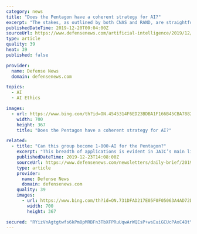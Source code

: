 ```yaml
---
category: news
title: "Does the Pentagon have a coherent strategy for AI?"
excerpt: "The stakes, as outlined by both CNAS and RAND, are straightforward: if the United States fails to take a lead in AI, and through that lead establish norms and ethics that maintain a global order of security hinged around the durability of American military supremacy, then rivals will instead reap the benefits. Kelsey Atherton blogs about ..."
publishedDateTime: 2019-12-20T00:04:00Z
sourceUrl: https://www.defensenews.com/artificial-intelligence/2019/12/19/report-the-pentagon-lacks-a-coherent-vision-for-ai/
type: article
quality: 39
heat: 39
published: false

provider:
  name: Defense News
  domain: defensenews.com

topics:
  - AI
  - AI Ethics

images:
  - url: https://www.bing.com/th?id=ON.4545314F6ED23BDBA1F166B45CBA7882
    width: 700
    height: 367
    title: "Does the Pentagon have a coherent strategy for AI?"

related:
  - title: "Can this group become 1-800-AI for the Pentagon?"
    excerpt: "This breadth of applications is evident in JAIC’s main lines of effort, mandated by the DoD AI strategy. With a scope of projects ranging from software acquisition to workforce development to ethics, the organization has a heavy workload. What will shape AI the most is how the agency chooses to tackle specific problems within that scope."
    publishedDateTime: 2019-12-23T14:08:00Z
    sourceUrl: https://www.defensenews.com/newsletters/daily-brief/2019/12/23/can-this-group-become-1-800-ai-for-the-pentagon/
    type: article
    provider:
      name: Defense News
      domain: defensenews.com
    quality: 39
    images:
      - url: https://www.bing.com/th?id=ON.731DFAD217E05F0F05063A4AD72DC4F4
        width: 700
        height: 367

secured: "RYizVnAgtgtwfs6kPm8pMRBFn3TbXFPRuUqwArWQEsP+wsEuiGCUcPAxC4BtYIsO8pZ6T9WHsxWBB1MclhSf/AM7T38wMR5VlZjNDc8EfT0xVRg6IbmQ9scRkdXkVx64Efo6vZee3SdyE4VmocBaf7EDN+g4jDv4zJwqE4GO6eISkRNE9Y26u8R0TKcduM+wWYhGLPAz8hsAIcBa7XnMdqL6X2ydN5FBkEa2q9gP82vPIKVha3e9pKW35ZWrb76kziZbdVGJMQCcHGrwilr7SA==;SNQUN6hOvzU7lmRJ+oz2Nw=="
---
```



